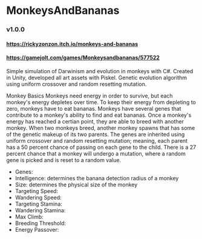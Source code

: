 # MonkeysAndBananas 
### v1.0.0
#### https://rickyzonzon.itch.io/monkeys-and-bananas
#### https://gamejolt.com/games/Monkeysandbananas/577522
 Simple simulation of Darwinism and evolution in monkeys with C#. Created in Unity, developed all art assets with Piskel. Genetic evolution algorithm using uniform crossover and random resetting mutation.
 
 Monkey Basics
  Monkeys need energy in order to survive, but each monkey's energy depletes over time. To keep their energy from depleting to zero, monkeys have to eat bananas. Monkeys have several genes that contribute to a monkey's ability to find and eat bananas. Once a monkey's energy has reached a certian point, they are able to breed with another monkey. When two monkeys breed, another monkey spawns that has some of the genetic makeup of its two parents. The genes are inherited using uniform crossover and random resetting mutation; meaning, each parent has a 50 percent chance of passing on each gene to the child. There is a 27 percent chance that a monkey will undergo a mutation, where a random gene is picked and is reset to a random value.
  - Genes:
   - Intelligence: determines the banana detection radius of a monkey
   - Size: determines the physical size of the monkey
   - Targeting Speed: 
   - Wandering Speed: 
   - Targeting Stamina: 
   - Wandering Stamina: 
   - Max Climb: 
   - Breeding Threshold: 
   - Energy Passover: 
